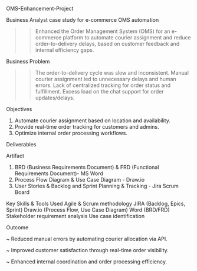 OMS-Enhancement-Project

Business Analyst case study for e-commerce OMS automation

>>Enhanced the Order Management System (OMS) for an e-commerce platform to automate courier assignment and reduce order-to-delivery delays, based on customer feedback and internal efficiency gaps.

Business Problem

>> The order-to-delivery cycle was slow and inconsistent.
>> Manual courier assignment led to unnecessary delays and human errors.
>> Lack of centralized tracking for order status and fulfillment.
>> Excess load on the chat support for order updates/delays.

Objectives
1. Automate courier assignment based on location and availability.
2. Provide real-time order tracking for customers and admins.
3. Optimize internal order processing workflows.

Deliverables

Artifact	                                
1. BRD (Business Requirements Document)	& FRD (Functional Requirements Document)- MS Word
2. Process Flow Diagram & Use Case Diagram - Draw.io
3. User Stories & Backlog and Sprint Planning & Tracking	- Jira Scrum Board
   

Key Skills & Tools Used
Agile & Scrum methodology
JIRA (Backlog, Epics, Sprint)
Draw.io (Process Flow, Use Case Diagram)
Word (BRD/FRD)
Stakeholder requirement analysis
Use case identification

Outcome

~ Reduced manual errors by automating courier allocation via API.

~ Improved customer satisfaction through real-time order visibility.

~ Enhanced internal coordination and order processing efficiency.

